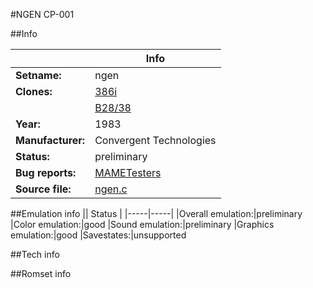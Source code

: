 #NGEN CP-001

##Info

||Info|
|-----|-----|
|**Setname:**|ngen
|**Clones:**|[386i](386i.md)
||[B28/38](ngenb38.md)
|**Year:**|1983
|**Manufacturer:**|Convergent Technologies
|**Status:**|preliminary
|**Bug reports:**|[MAMETesters](http://mametesters.org/view_all_set.php?type=1&temporary=y&search=ngen.c)
|**Source file:**|[ngen.c](https://github.com/mamedev/mame/blob/master/src/mess/drivers/ngen.c)

##Emulation info
|| Status |
|-----|-----|
|Overall emulation:|preliminary
|Color emulation:|good
|Sound emulation:|preliminary
|Graphics emulation:|good
|Savestates:|unsupported

##Tech info

##Romset info

<!--- START OF EDITED COMMENT DO NOT TOUCH TEXT ABOVE-->

